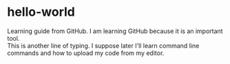 # hello-world
Learning guide from GitHub. I am learning GitHub because it is an important tool.  
This is another line of typing.  I suppose later I'll learn command line commands and 
how to upload my code from my editor.
